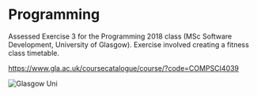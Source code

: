# Programming
Assessed Exercise 3 for the Programming 2018 class (MSc Software Development, University of Glasgow). 
Exercise involved creating a fitness class timetable.

https://www.gla.ac.uk/coursecatalogue/course/?code=COMPSCI4039

![Glasgow Uni](https://github.com/Lylio/images/blob/master/glasgow_uni.jpg)
